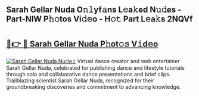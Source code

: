## Sarah Gellar Nuda O𝚗𝚕yf𝚊ns L𝚎a𝚔ed N𝚞𝚍es - Part-NlW P𝚑𝚘tos Vi𝚍𝚎o - H𝚘𝚝 Part L𝚎a𝚔s 2NQVf

# <h2><a href="http://kf2cm4g.oniu.top/?m=Sarah+Gellar+Nuda">🔗👉 🔴 Sarah Gellar Nuda P𝚑ot𝚘𝚜 V𝚒d𝚎o</a></h2>

[![Sarah Gellar Nuda Nu𝚍e𝚜](https://i.imgur.com/0qMVB7G.gif)](http://kf2cm4g.oniu.top/?m=Sarah+Gellar+Nuda)
Virtual dance creator and web entertainer Sarah Gellar Nuda, celebrated for publishing dance and lifestyle tutorials through solo and collaborative dance presentations and brief clips. Trailblazing scientist Sarah Gellar Nuda, recognized for their groundbreaking discoveries and commitment to advancing knowledge.  
